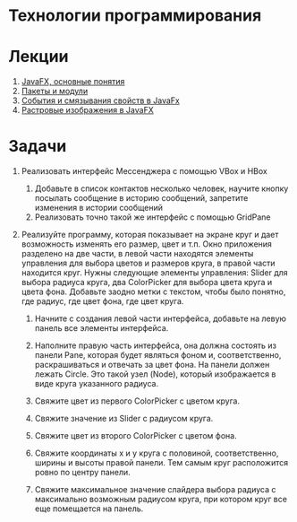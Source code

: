 # Технологии программирования

# Лекции

1. [JavaFX, основные понятия](lecture1-javafx-basics.md)
1. [Пакеты и модули](lecture2-packages-modules.md)
1. [События и смязывания свойств в JavaFx](lecture3-events.md)
1. [Растровые изображения в JavaFX](lecture4-bitmaps)

# Задачи

1. Реализовать интерфейс Мессенджера с помощью VBox и HBox
   1. Добавьте в список контактов несколько человек, научите кнопку посылать сообщение в
   историю сообщений, запретите изменения в истории сообщений
   1. Реализовать точно такой же интерфейс с помощью GridPane

1. Реализуйте программу, которая показывает на экране круг и дает возможность изменять его
   размер, цвет и т.п. Окно приложения разделено на две части, в левой части находятся
   элементы управления для выбора цветов и размеров круга, в правой части находится круг.
   Нужны следующие элементы управления: Slider для выбора радиуса круга,
   два ColorPicker для выбора цвета круга и цвета фона. Добавьте заодно метки с текстом,
   чтобы было понятно, где радиус, где цвет фона, где цвет круга.

    1. Начните с создания левой части интерфейса, добавьте на левую панель все элементы
    интерфейса.

    1. Наполните правую часть интерфейса, она должна состоять из панели Pane, которая будет
    являться фоном и, соответственно, раскрашиваться и отвечать за цвет фона. На панели должен
    лежать Circle. Это такой узел (Node), который изображается в виде круга указанного радиуса.
    1. Свяжите цвет из первого ColorPicker c цветом круга.
    1. Свяжите значение из Slider с радиусом круга.
    1. Свяжите цвет из второго ColorPicker c цветом фона.
    1. Свяжите координаты x и y круга с половиной, соответственно, ширины и высоты правой панели.
    Тем самым круг расположится ровно по центру панели.
    1. Свяжите максимальное значение слайдера выбора радиуса с максимально возможным радиусом
    круга, при котором круг все еще помещается на панель.
